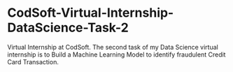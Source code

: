 # CodSoft-Virtual-Internship-DataScience-Task-2
Virtual Internship at CodSoft. The second task of my Data Science virtual internship is to Build a Machine Learning Model to identify fraudulent Credit Card Transaction.
